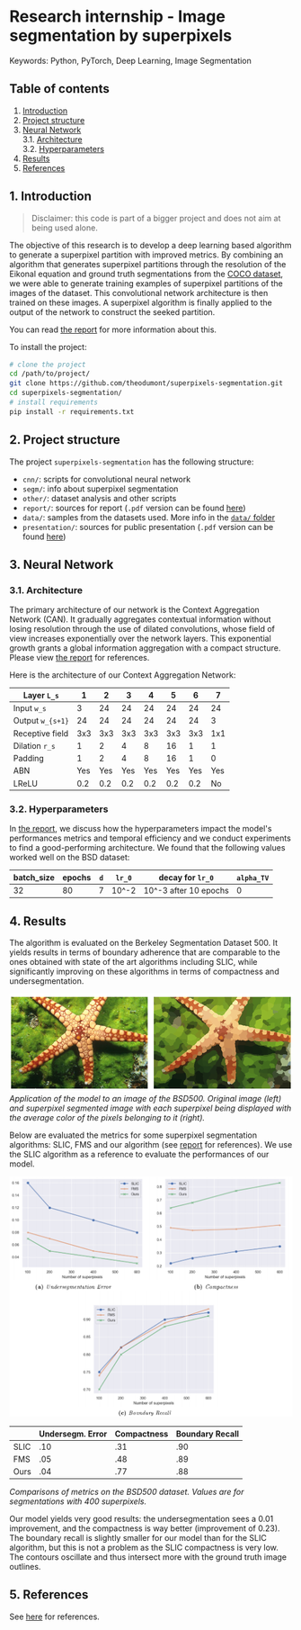 # Research internship - Image segmentation by superpixels

Keywords: Python, PyTorch, Deep Learning, Image Segmentation

## Table of contents
1. [ Introduction ](#1-introduction)
2. [ Project structure ](#2-project-structure)
3. [ Neural Network ](#3-neural-network)  
    3.1. [ Architecture ](#31-architecture)  
    3.2. [ Hyperparameters ](#32-hyperparameters)
4. [ Results ](#4-results)
5. [ References ](#5-references)

## 1. Introduction

> Disclaimer: this code is part of a bigger project and does not aim at being used alone.

The objective of this research is to develop a deep learning based algorithm to generate a superpixel partition with improved metrics.
By combining an algorithm that generates superpixel partitions through the resolution of the Eikonal equation and ground truth segmentations from the [COCO dataset](http://cocodataset.org/#home), we were able to generate training examples of superpixel partitions of the images of the dataset. This convolutional network architecture is then trained on these images. A superpixel algorithm is finally applied to the output of the network to construct the seeked partition.

You can read [the report](report/main.pdf) for more information about this.

To install the project:
```bash
# clone the project
cd /path/to/project/
git clone https://github.com/theodumont/superpixels-segmentation.git
cd superpixels-segmentation/
# install requirements
pip install -r requirements.txt
```

## 2. Project structure

The project `superpixels-segmentation` has the following structure:

- `cnn/`: scripts for convolutional neural network
- `segm/`: info about superpixel segmentation
- `other/`: dataset analysis and other scripts
- `report/`: sources for report (``.pdf`` version can be found [here](report/main.pdf))
- `data/`: samples from the datasets used. More info in the [`data/` folder](data)
- `presentation/`: sources for public presentation (``.pdf`` version can be found [here](presentation/main.pdf))


## 3. Neural Network

### 3.1. Architecture
The primary architecture of our network is the Context Aggregation Network (CAN). It gradually aggregates contextual information without losing resolution through the use of dilated convolutions, whose field of view increases exponentially over the network layers. This exponential growth grants a global information aggregation with a compact structure. Please view [the report](report/main.pdf) for references.

Here is the architecture of our Context Aggregation Network:

| Layer `L_s`       | 1   | 2   | 3   | 4   | 5   | 6   | 7   |
|-------------------|-----|-----|-----|-----|-----|-----|-----|
| Input `w_s`       | 3   | 24  | 24  | 24  | 24  | 24  | 24  |
| Output `w_{s+1}`  | 24  | 24  | 24  | 24  | 24  | 24  | 3   |
| Receptive field   | 3x3 | 3x3 | 3x3 | 3x3 | 3x3 | 3x3 | 1x1 |
| Dilation `r_s`    | 1   | 2   | 4   | 8   | 16  | 1   | 1   |
| Padding           | 1   | 2   | 4   | 8   | 16  | 1   | 0   |
| ABN               | Yes | Yes | Yes | Yes | Yes | Yes | Yes |
| LReLU             | 0.2 | 0.2 | 0.2 | 0.2 | 0.2 | 0.2 | No  |



### 3.2. Hyperparameters

In [the report](report/main.pdf), we discuss how the hyperparameters impact the model's performances metrics and temporal efficiency and we conduct experiments to find a good-performing architecture.
We found that the following values worked well on the BSD dataset:

| batch\_size | epochs | `d` | `lr_0` | decay for `lr_0`      | `alpha_TV` |
|-------------|--------|-----|--------|-----------------------|------------|
| 32          | 80     | 7   | 10^\-2 | 10^\-3 after 10 epochs| 0          |


## 4. Results
The algorithm is evaluated on the Berkeley Segmentation Dataset 500. It yields results in terms of boundary adherence that are comparable to the ones obtained with state of the art algorithms including SLIC, while significantly improving on these algorithms in terms of compactness and undersegmentation.

![An output image](./report/pics/img_bsd_res2_readme.png)
_Application of the model to an image of the BSD500. Original image (left) and superpixel segmented image with each superpixel being displayed with the average color of the pixels belonging to it (right)._

Below are evaluated the metrics for some superpixel segmentation algorithms: SLIC, FMS and our algorithm (see [report](report/main.pdf) for references). We use the SLIC algorithm as a reference to evaluate the performances of our model.

![Comparisons of metrics on the BSDS500 dataset](./report/pics/metrics.png)

|      | Undersegm. Error | Compactness | Boundary Recall | 
|------|------------------|-------------|-----------------|
| SLIC | .10              | .31         | .90             |
| FMS  | .05              | .48         | .89             |
| Ours | .04              | .77         | .88             |

_Comparisons of metrics on the BSD500 dataset. Values are for segmentations with 400 superpixels._

Our model yields very good results: the undersegmentation sees a 0.01 improvement, and the compactness is way better (improvement of 0.23). The boundary recall is slightly smaller for our model than for the SLIC algorithm, but this is not a problem as the SLIC compactness is very low. The contours oscillate and thus intersect more with the ground truth image outlines.

## 5. References

See [here](report/main.pdf#page=15) for references.
